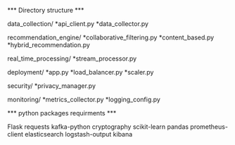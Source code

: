 *** Directory structure ***

data_collection/
  *api_client.py
  *data_collector.py
  
recommendation_engine/
  *collaborative_filtering.py
  *content_based.py
  *hybrid_recommendation.py
  
real_time_processing/
  *stream_processor.py
  
deployment/
  *app.py
  *load_balancer.py
  *scaler.py
  
security/
  *privacy_manager.py
  
monitoring/
  *metrics_collector.py
  *logging_config.py

*** python packages requirments ***

Flask
requests
kafka-python
cryptography
scikit-learn
pandas
prometheus-client
elasticsearch
logstash-output
kibana
